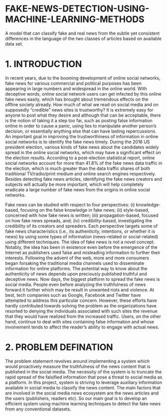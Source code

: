# FAKE-NEWS-DETECTION-USING-MACHINE-LEARNING-METHODS
A model that can classify fake and real news from the subtle yet consistent differences in the language of the two classes of articles based on available data set.

# 1. INTRODUCTION
In recent years, due to the booming development of online social networks, fake news for various commercial and political purposes has been appearing in large numbers and widespread in the online world. With deceptive words, online social network users can get infected by this online fake news easily, which has brought about tremendous effects on the offline society already. How much of what we read on social media and on supposedly “credible” news sites is trustworthy? It is extremely easy for anyone to post what they desire and although that can be acceptable, there is the notion of taking it a step too far, such as posting false information online in order to cause a panic, using lies to manipulate another person’s decision, or essentially anything else that can have lasting repercussions. An important goal in improving the trustworthiness of information in online social networks is to identify the fake news timely. During the 2016 US president election, various kinds of fake news about the candidates widely spread in the online social networks, which may have a significant effect on the election results. According to a post-election statistical report, online social networks account for more than 41.8% of the fake news data traffic in the election, which is much greater than the data traffic shares of both traditional TV/radio/print medium and online search engines respectively. Besides detecting fake news articles, identifying the fake news creators and subjects will actually be more important, which will help completely eradicate a large number of fake news from the origins in online social networks.

Fake news can be studied with respect to four perspectives: (i) knowledge-based, focusing on the false knowledge in fake news; (ii) style-based, concerned with how fake news is written; (iii) propagation-based, focused on how fake news spreads, and; (iv) credibility-based, investigating the credibility of its creators and spreaders. Each perspective targets some of fake news characteristics (i.e., its authenticity, intentions, or whether it is news) by using some types of information (news-related or social-related) using different techniques. The idea of fake news is not a novel concept. Notably, the idea has been in existence even before the emergence of the Internet as publishers used false and misleading information to further their interests. Following the advent of the web, more and more consumers began forsaking the traditional media channels used to disseminate information for online platforms. The potential way to know about the authenticity of news depends upon preciously published truthful and deceptive news. Now days, the biggest platform to spread the fake news is social media. People even before analyzing the truthfulness of news forward it further which may be result in unwanted riots and violence. At best, tech companies such as Google, Facebook and Twitter have attempted to address this particular concern. However, these efforts have hardly contributed towards solving the problem as the organizations have resorted to denying the individuals associated with such sites the revenue that they would have realized from the increased traffic. Users, on the other hand, continue to deal with sites containing false information and whose involvement tends to affect the reader’s ability to engage with actual news.

# 2. PROBLEM DEFINATION
The problem statement revolves around implementing a system which would proactively measure the truthfulness of the news content that is published in the social media. The necessity of the system is to truncate the rapid spread of the falsified information that pose a threat to social media as a platform. In this project, system is striving to leverage auxiliary information available in social media to classify the news content. The main factors that are involved in the social media news ecosystem are the news articles and the users (publishers, readers etc). So our main goal is to develop an efficient system using machine learning techniques to detect the fake news from any conventional datasets.
